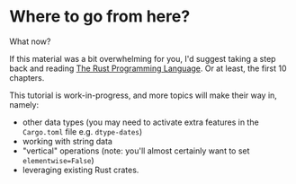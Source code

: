 # Where to go from here?

What now?

If this material was a bit overwhelming for you, I'd suggest taking a step back
and reading [The Rust Programming Language](https://doc.rust-lang.org/book).
Or at least, the first 10 chapters.

This tutorial is work-in-progress, and more topics will make their way in, namely:

- other data types (you may need to activate extra features in the `Cargo.toml` file
  e.g. `dtype-dates`)
- working with string data
- "vertical" operations (note: you'll almost certainly want to set `elementwise=False`)
- leveraging existing Rust crates.
